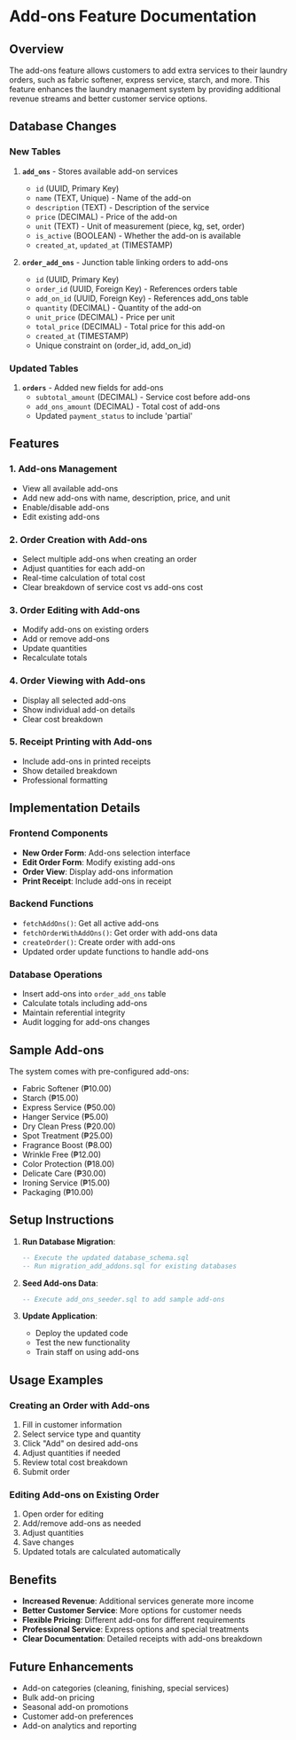 # Add-ons Feature Documentation

## Overview
The add-ons feature allows customers to add extra services to their laundry orders, such as fabric softener, express service, starch, and more. This feature enhances the laundry management system by providing additional revenue streams and better customer service options.

## Database Changes

### New Tables
1. **`add_ons`** - Stores available add-on services
   - `id` (UUID, Primary Key)
   - `name` (TEXT, Unique) - Name of the add-on
   - `description` (TEXT) - Description of the service
   - `price` (DECIMAL) - Price of the add-on
   - `unit` (TEXT) - Unit of measurement (piece, kg, set, order)
   - `is_active` (BOOLEAN) - Whether the add-on is available
   - `created_at`, `updated_at` (TIMESTAMP)

2. **`order_add_ons`** - Junction table linking orders to add-ons
   - `id` (UUID, Primary Key)
   - `order_id` (UUID, Foreign Key) - References orders table
   - `add_on_id` (UUID, Foreign Key) - References add_ons table
   - `quantity` (DECIMAL) - Quantity of the add-on
   - `unit_price` (DECIMAL) - Price per unit
   - `total_price` (DECIMAL) - Total price for this add-on
   - `created_at` (TIMESTAMP)
   - Unique constraint on (order_id, add_on_id)

### Updated Tables
1. **`orders`** - Added new fields for add-ons
   - `subtotal_amount` (DECIMAL) - Service cost before add-ons
   - `add_ons_amount` (DECIMAL) - Total cost of add-ons
   - Updated `payment_status` to include 'partial'

## Features

### 1. Add-ons Management
- View all available add-ons
- Add new add-ons with name, description, price, and unit
- Enable/disable add-ons
- Edit existing add-ons

### 2. Order Creation with Add-ons
- Select multiple add-ons when creating an order
- Adjust quantities for each add-on
- Real-time calculation of total cost
- Clear breakdown of service cost vs add-ons cost

### 3. Order Editing with Add-ons
- Modify add-ons on existing orders
- Add or remove add-ons
- Update quantities
- Recalculate totals

### 4. Order Viewing with Add-ons
- Display all selected add-ons
- Show individual add-on details
- Clear cost breakdown

### 5. Receipt Printing with Add-ons
- Include add-ons in printed receipts
- Show detailed breakdown
- Professional formatting

## Implementation Details

### Frontend Components
- **New Order Form**: Add-ons selection interface
- **Edit Order Form**: Modify existing add-ons
- **Order View**: Display add-ons information
- **Print Receipt**: Include add-ons in receipt

### Backend Functions
- `fetchAddOns()`: Get all active add-ons
- `fetchOrderWithAddOns()`: Get order with add-ons data
- `createOrder()`: Create order with add-ons
- Updated order update functions to handle add-ons

### Database Operations
- Insert add-ons into `order_add_ons` table
- Calculate totals including add-ons
- Maintain referential integrity
- Audit logging for add-ons changes

## Sample Add-ons
The system comes with pre-configured add-ons:
- Fabric Softener (₱10.00)
- Starch (₱15.00)
- Express Service (₱50.00)
- Hanger Service (₱5.00)
- Dry Clean Press (₱20.00)
- Spot Treatment (₱25.00)
- Fragrance Boost (₱8.00)
- Wrinkle Free (₱12.00)
- Color Protection (₱18.00)
- Delicate Care (₱30.00)
- Ironing Service (₱15.00)
- Packaging (₱10.00)

## Setup Instructions

1. **Run Database Migration**:
   ```sql
   -- Execute the updated database_schema.sql
   -- Run migration_add_addons.sql for existing databases
   ```

2. **Seed Add-ons Data**:
   ```sql
   -- Execute add_ons_seeder.sql to add sample add-ons
   ```

3. **Update Application**:
   - Deploy the updated code
   - Test the new functionality
   - Train staff on using add-ons

## Usage Examples

### Creating an Order with Add-ons
1. Fill in customer information
2. Select service type and quantity
3. Click "Add" on desired add-ons
4. Adjust quantities if needed
5. Review total cost breakdown
6. Submit order

### Editing Add-ons on Existing Order
1. Open order for editing
2. Add/remove add-ons as needed
3. Adjust quantities
4. Save changes
5. Updated totals are calculated automatically

## Benefits
- **Increased Revenue**: Additional services generate more income
- **Better Customer Service**: More options for customer needs
- **Flexible Pricing**: Different add-ons for different requirements
- **Professional Service**: Express options and special treatments
- **Clear Documentation**: Detailed receipts with add-ons breakdown

## Future Enhancements
- Add-on categories (cleaning, finishing, special services)
- Bulk add-on pricing
- Seasonal add-on promotions
- Customer add-on preferences
- Add-on analytics and reporting
